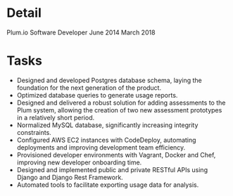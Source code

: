 # Detail
Plum.io
Software Developer
June 2014
March 2018
# Tasks
- Designed and developed Postgres database schema, laying the foundation for the next generation of the product.
- Optimized database queries to generate usage reports.
- Designed and delivered a robust solution for adding assessments to the Plum system, allowing the creation of two new assessment prototypes in a relatively short period.
- Normalized MySQL database, significantly increasing integrity constraints.
- Configured AWS EC2 instances with CodeDeploy, automating deployments and improving development team efficiency.
- Provisioned developer environments with Vagrant, Docker and Chef, improving new developer onboarding time. 
- Designed and implemented public and private RESTful APIs using Django and Django Rest Framework.
- Automated tools to facilitate exporting usage data for analysis.
